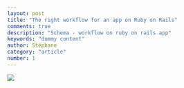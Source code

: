 ```yaml
---
layout: post
title: "The right workflow for an app on Ruby on Rails"
comments: true
description: "Schema - workflow on ruby on rails app"
keywords: "dummy content"
author: Stéphane
category: "article"
number: 1
---
```


<img src="{{site.baseurl}}/assets/images/work-flow-ror.png">